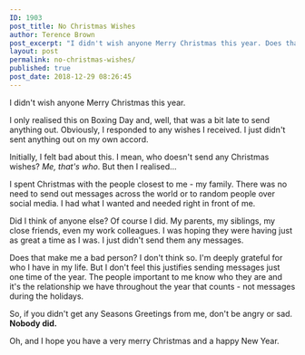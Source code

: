 ```yaml
---
ID: 1903
post_title: No Christmas Wishes
author: Terence Brown
post_excerpt: "I didn't wish anyone Merry Christmas this year. Does that make me a bad person?"
layout: post
permalink: no-christmas-wishes/
published: true
post_date: 2018-12-29 08:26:45
---
```

<!-- wp:paragraph -->
<p>I didn't wish anyone Merry Christmas this year.</p>
<!-- /wp:paragraph -->

<!-- wp:paragraph -->
<p>I only realised this on Boxing Day and, well, that was a bit late to send anything out. Obviously, I responded to any wishes I received. I just didn't sent anything out on my own accord.</p>
<!-- /wp:paragraph -->

<!-- wp:paragraph -->
<p>Initially, I felt bad about this. I mean, who doesn't send any Christmas wishes? <em>Me, that's who</em>. But then I realised...</p>
<!-- /wp:paragraph -->

<!-- wp:paragraph -->
<p>I spent Christmas with the people closest to me - my family. There was no need to send out messages across the world or to random people over social media. I had what I wanted and needed right in front of me.</p>
<!-- /wp:paragraph -->

<!-- wp:paragraph -->
<p>Did I think of anyone else? Of <g class="gr_ gr_7 gr-alert gr_gramm gr_inline_cards gr_run_anim Punctuation only-ins replaceWithoutSep" id="7" data-gr-id="7">course</g> I did. My parents, my siblings, my close friends, even my work colleagues. I was hoping they were having just as great a time as I was. I just didn't send them any messages.</p>
<!-- /wp:paragraph -->

<!-- wp:paragraph -->
<p>Does that make me a bad person? I don't think so. I'm deeply grateful for who I have in my life. But I don't feel this justifies sending messages just one time of the year. The people important to me know who they are and it's the relationship we have throughout the year that counts - not messages during the holidays.</p>
<!-- /wp:paragraph -->

<!-- wp:paragraph -->
<p>So, if you didn't get any Seasons Greetings from me, don't be angry or sad. <strong>Nobody did.</strong></p>
<!-- /wp:paragraph -->

<!-- wp:paragraph -->
<p>Oh, and I hope you have a very merry Christmas and a happy New Year.</p>
<!-- /wp:paragraph -->